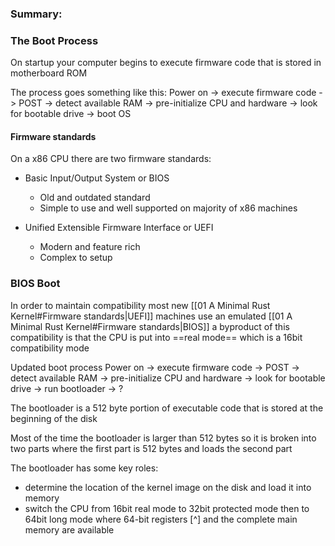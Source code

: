 ### Summary:

### The Boot Process
On startup your computer begins to execute firmware code that is stored in motherboard ROM

The process goes something like this:
Power on -> execute firmware code
                -> POST -> detect available RAM -> pre-initialize CPU and hardware -> look for bootable drive -> boot OS

#### Firmware standards
On a x86 CPU there are two firmware standards:
- Basic Input/Output System or BIOS
	- Old and outdated standard
	- Simple to use and well supported on majority of x86 machines

- Unified Extensible Firmware Interface or UEFI
	- Modern and feature rich
	- Complex to setup


### BIOS Boot
In order to maintain compatibility most new [[01 A Minimal Rust Kernel#Firmware standards|UEFI]] machines use an emulated [[01 A Minimal Rust Kernel#Firmware standards|BIOS]] a byproduct of this compatibility is that the CPU is put into ==real mode== which is a 16bit compatibility mode

Updated boot process
Power on -> execute firmware code
                -> POST -> detect available RAM -> pre-initialize CPU and hardware -> look for bootable drive -> run bootloader -> ?

The bootloader is a 512 byte portion of executable code that is stored at the beginning of the disk

Most of the time the bootloader is larger than 512 bytes so it is broken into two parts where the first part is 512 bytes and loads the second part

The bootloader has some key roles:
- determine the location of the kernel image on the disk and load it into memory
- switch the CPU from 16bit real mode to 32bit protected mode then to 64bit long mode where 64-bit registers [^] and the complete main memory are available


